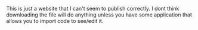 
This is just a website that I can't seem to publish correctly.
I dont think downloading the file will do anything unless you have some application that allows you to import code to see/edit it.
